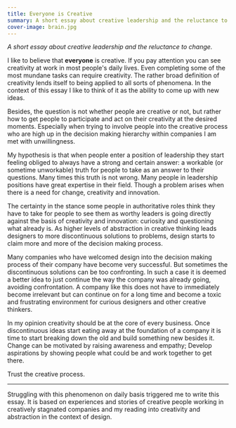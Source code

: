 ```yaml
---
title: Everyone is Creative
summary: A short essay about creative leadership and the reluctance to change.
cover-image: brain.jpg
---
```


*A short essay about creative leadership and the reluctance to change.*

I like to believe that **everyone** is creative. If you pay attention you can see creativity at work in most people's daily lives. Even completing some of the most mundane tasks can require creativity. The rather broad definition of creativity lends itself to being applied to all sorts of phenomena. In the context of this essay I like to think of it as the ability to come up with new ideas.

<!--more-->

Besides, the question is not whether people are creative or not, but rather how to get people to participate and act on their creativity at the desired moments. Especially when trying to involve people into the creative process who are high up in the decision making hierarchy within companies I am met with unwillingness.

My hypothesis is that when people enter a position of leadership they start feeling obliged to always have a strong and certain answer: a workable (or sometime unworkable) truth for people to take as an answer to their questions. Many times this truth is not wrong. Many people in leadership positions have great expertise in their field. Though a problem arises when there is a need for change, creativity and innovation.

The certainty in the stance some people in authoritative roles think they have to take for people to see them as worthy leaders is going directly against the basis of creativity and innovation: curiosity and questioning what already is. As higher levels of abstraction in creative thinking leads designers to more discontinuous solutions to problems, design starts to claim more and more of the decision making process.

Many companies who have welcomed design into the decision making process of their company have become very successful. But sometimes the discontinuous solutions can be too confronting. In such a case it is deemed a better idea to just continue the way the company was already going, avoiding confrontation. A company like this does not have to immediately become irrelevant but can continue on for a long time and become a toxic and frustrating environment for curious designers and other creative thinkers.

In my opinion creativity should be at the core of every business. Once discontinuous ideas start eating away at the foundation of a company it is time to start breaking down the old and build something new besides it. Change can be motivated by raising awareness and empathy; Develop aspirations by showing people what could be and work together to get there.

Trust the creative process.

---

Struggling with this phenomenon on daily basis triggered me to write this essay. It is based on experiences and stories of creative people working in creatively stagnated companies and my reading into creativity and abstraction in the context of design.
